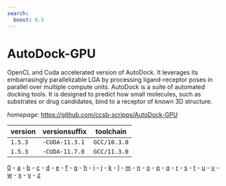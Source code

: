 ```yaml
---
search:
  boost: 0.5
---
```

# AutoDock-GPU

OpenCL and Cuda accelerated version of AutoDock. It leverages its embarrasingly parallelizable LGA by processing ligand-receptor poses in parallel over multiple compute units. AutoDock is a suite of automated docking tools. It is designed to predict how small molecules, such as substrates or drug candidates, bind to a receptor of known 3D structure.

*homepage*: <https://github.com/ccsb-scripps/AutoDock-GPU>

version | versionsuffix | toolchain
--------|---------------|----------
``1.5.3`` | ``-CUDA-11.3.1`` | ``GCC/10.3.0``
``1.5.3`` | ``-CUDA-11.7.0`` | ``GCC/11.3.0``

[0](../0/index.md) - [a](../a/index.md) - [b](../b/index.md) - [c](../c/index.md) - [d](../d/index.md) - [e](../e/index.md) - [f](../f/index.md) - [g](../g/index.md) - [h](../h/index.md) - [i](../i/index.md) - [j](../j/index.md) - [k](../k/index.md) - [l](../l/index.md) - [m](../m/index.md) - [n](../n/index.md) - [o](../o/index.md) - [p](../p/index.md) - [q](../q/index.md) - [r](../r/index.md) - [s](../s/index.md) - [t](../t/index.md) - [u](../u/index.md) - [v](../v/index.md) - [w](../w/index.md) - [x](../x/index.md) - [y](../y/index.md) - [z](../z/index.md)


